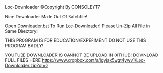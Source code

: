 Loc-Downloader ©Copyright By CONSOLEYT7

Nice Downloader Made Out Of Batchfile!

Open Downloader.bat To Run Loc-Downloader!
Please Un-Zip All File in Same Directory!

THIS PROGRAM IS FOR EDUCATION/EXPERIMENT
DO NOT USE THIS PROGRAM BADLY!



YOUTUBE DOWNLOADER IS CANNOT BE UPLOAD IN GITHUB!
DOWNLOAD FULL FILES HERE
https://www.dropbox.com/s/igyjax5wgt4ywv1/Loc-Downloader.zip?dl=0
